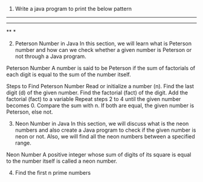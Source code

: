 1. Write a java program to print the below pattern

****
***
**
*

2. Peterson Number in Java
In this section, we will learn what is Peterson number and how can we check whether a given number is Peterson or not through a Java program.

Peterson Number
A number is said to be Peterson if the sum of factorials of each digit is equal to the sum of the number itself.

Steps to Find Peterson Number
Read or initialize a number (n).
Find the last digit (d) of the given number.
Find the factorial (fact) of the digit.
Add the factorial (fact) to a variable
Repeat steps 2 to 4 until the given number becomes 0.
Compare the sum with n. If both are equal, the given number is Peterson, else not.

3. Neon Number in Java
In this section, we will discuss what is the neon numbers and also create a Java program to check if the given number is neon or not. Also, we will find all the neon numbers between a specified range.

Neon Number
A positive integer whose sum of digits of its square is equal to the number itself is called a neon number.


4. Find the first n prime numbers
